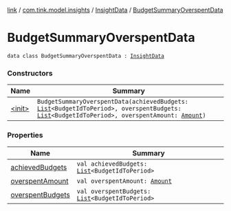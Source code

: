 [link](../../../index.md) / [com.tink.model.insights](../../index.md) / [InsightData](../index.md) / [BudgetSummaryOverspentData](./index.md)

# BudgetSummaryOverspentData

`data class BudgetSummaryOverspentData : `[`InsightData`](../index.md)

### Constructors

| Name | Summary |
|---|---|
| [&lt;init&gt;](-init-.md) | `BudgetSummaryOverspentData(achievedBudgets: `[`List`](https://kotlinlang.org/api/latest/jvm/stdlib/kotlin.collections/-list/index.html)`<BudgetIdToPeriod>, overspentBudgets: `[`List`](https://kotlinlang.org/api/latest/jvm/stdlib/kotlin.collections/-list/index.html)`<BudgetIdToPeriod>, overspentAmount: `[`Amount`](../../../com.tink.model.misc/-amount/index.md)`)` |

### Properties

| Name | Summary |
|---|---|
| [achievedBudgets](achieved-budgets.md) | `val achievedBudgets: `[`List`](https://kotlinlang.org/api/latest/jvm/stdlib/kotlin.collections/-list/index.html)`<BudgetIdToPeriod>` |
| [overspentAmount](overspent-amount.md) | `val overspentAmount: `[`Amount`](../../../com.tink.model.misc/-amount/index.md) |
| [overspentBudgets](overspent-budgets.md) | `val overspentBudgets: `[`List`](https://kotlinlang.org/api/latest/jvm/stdlib/kotlin.collections/-list/index.html)`<BudgetIdToPeriod>` |
